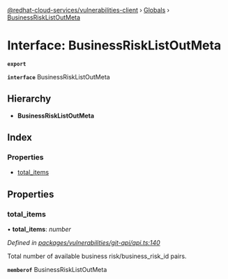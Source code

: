 [@redhat-cloud-services/vulnerabilities-client](../README.md) › [Globals](../globals.md) › [BusinessRiskListOutMeta](businessrisklistoutmeta.md)

# Interface: BusinessRiskListOutMeta

**`export`** 

**`interface`** BusinessRiskListOutMeta

## Hierarchy

* **BusinessRiskListOutMeta**

## Index

### Properties

* [total_items](businessrisklistoutmeta.md#total_items)

## Properties

###  total_items

• **total_items**: *number*

*Defined in [packages/vulnerabilities/git-api/api.ts:140](https://github.com/RedHatInsights/javascript-clients/blob/master/packages/vulnerabilities/git-api/api.ts#L140)*

Total number of available business risk/business_risk_id pairs.

**`memberof`** BusinessRiskListOutMeta
